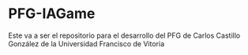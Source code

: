# PFG-IAGame
Este va a ser el repositorio para el desarrollo del PFG de Carlos Castillo González de la Universidad Francisco de Vitoria
